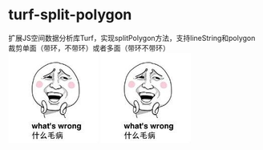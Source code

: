 # turf-split-polygon
扩展JS空间数据分析库Turf，实现splitPolygon方法，支持lineString和polygon裁剪单面（带环，不带环）或者多面（带环不带环）
![image](https://github.com/AngelSXD/sxd_first_repository/blob/master/images/20160615165142.png)
![image](https://github.com/AngelSXD/sxd_first_repository/blob/master/images/20160615165142.png)
